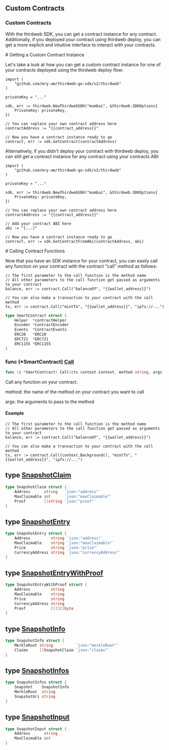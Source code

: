 
## Custom Contracts

### Custom Contracts

With the thirdweb SDK, you can get a contract instance for any contract. Additionally, if you deployed your contract using thirdweb deploy, you can get a more explicit and intuitive interface to interact with your contracts.

\# Getting a Custom Contract Instance

Let's take a look at how you can get a custom contract instance for one of your contracts deployed using the thirdweb deploy flow:

```
import (
	"github.com/mry-am/thirdweb-go-sdk/v2/thirdweb"
)

privateKey = "..."

sdk, err := thirdweb.NewThirdwebSDK("mumbai", &thirdweb.SDKOptions{
	PrivateKey: privateKey,
})

// You can replace your own contract address here
contractAddress := "{{contract_address}}"

// Now you have a contract instance ready to go
contract, err := sdk.GetContract(contractAddress)
```

Alternatively, if you didn't deploy your contract with thirdweb deploy, you can still get a contract instance for any contract using your contracts ABI:

```
import (
	"github.com/mry-am/thirdweb-go-sdk/v2/thirdweb"
)

privateKey = "..."

sdk, err := thirdweb.NewThirdwebSDK("mumbai", &thirdweb.SDKOptions{
	PrivateKey: privateKey,
})

// You can replace your own contract address here
contractAddress := "{{contract_address}}"

// Add your contract ABI here
abi := "[...]"

// Now you have a contract instance ready to go
contract, err := sdk.GetContractFromAbi(contractAddress, abi)
```

\# Calling Contract Functions

Now that you have an SDK instance for your contract, you can easily call any function on your contract with the contract "call" method as follows:

```
// The first parameter to the call function is the method name
// All other parameters to the call function get passed as arguments to your contract
balance, err := contract.Call("balanceOf", "{{wallet_address}}")

// You can also make a transaction to your contract with the call method
tx, err := contract.Call("mintTo", "{{wallet_address}}", "ipfs://...")
```

```go
type SmartContract struct {
    Helper  *contractHelper
    Encoder *ContractEncoder
    Events  *ContractEvents
    ERC20   *ERC20
    ERC721  *ERC721
    ERC1155 *ERC1155
}
```

### func \(\*SmartContract\) [Call](<https://github.com/mry-am/thirdweb-go-sdk/blob/main/thirdweb/smart_contract.go#L153>)

```go
func (c *SmartContract) Call(ctx context.Context, method string, args ...interface{}) (interface{}, error)
```

Call any function on your contract.

method: the name of the method on your contract you want to call

args: the arguments to pass to the method

#### Example

```
// The first parameter to the call function is the method name
// All other parameters to the call function get passed as arguments to your contract
balance, err := contract.Call("balanceOf", "{{wallet_address}}")

// You can also make a transaction to your contract with the call method
tx, err := contract.Call(context.Background(), "mintTo", "{{wallet_address}}", "ipfs://...")
```

## type [SnapshotClaim](<https://github.com/mry-am/thirdweb-go-sdk/blob/main/thirdweb/snapshots.go#L18-L22>)

```go
type SnapshotClaim struct {
    Address      string   `json:"address"`
    MaxClaimable int      `json:"maxClaimable"`
    Proof        []string `json:"proof"`
}
```

## type [SnapshotEntry](<https://github.com/mry-am/thirdweb-go-sdk/blob/main/thirdweb/types.go#L594-L599>)

```go
type SnapshotEntry struct {
    Address         string `json:"address"`
    MaxClaimable    string `json:"maxClaimable"`
    Price           string `json:"price"`
    CurrencyAddress string `json:"currencyAddress"`
}
```

## type [SnapshotEntryWithProof](<https://github.com/mry-am/thirdweb-go-sdk/blob/main/thirdweb/types.go#L572-L578>)

```go
type SnapshotEntryWithProof struct {
    Address         string
    MaxClaimable    string
    Price           string
    CurrencyAddress string
    Proof           [][32]byte
}
```

## type [SnapshotInfo](<https://github.com/mry-am/thirdweb-go-sdk/blob/main/thirdweb/snapshots.go#L24-L27>)

```go
type SnapshotInfo struct {
    MerkleRoot string          `json:"merkleRoot"`
    Claims     []SnapshotClaim `json:"claims"`
}
```

## type [SnapshotInfos](<https://github.com/mry-am/thirdweb-go-sdk/blob/main/thirdweb/snapshots.go#L29-L33>)

```go
type SnapshotInfos struct {
    Snapshot    SnapshotInfo
    MerkleRoot  string
    SnapshotUri string
}
```

## type [SnapshotInput](<https://github.com/mry-am/thirdweb-go-sdk/blob/main/thirdweb/snapshots.go#L13-L16>)

```go
type SnapshotInput struct {
    Address      string
    MaxClaimable int
}
```
